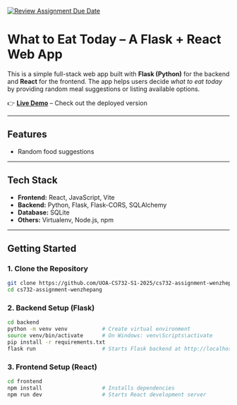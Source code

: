 [![Review Assignment Due Date](https://classroom.github.com/assets/deadline-readme-button-22041afd0340ce965d47ae6ef1cefeee28c7c493a6346c4f15d667ab976d596c.svg)](https://classroom.github.com/a/2WEVFWWf)

# What to Eat Today – A Flask + React Web App

This is a simple full-stack web app built with **Flask (Python)** for the backend and **React** for the frontend. The app helps users decide *what to eat today* by providing random meal suggestions or listing available options.

👉 **[Live Demo](https://cs732-assignment-wenzhepang.onrender.com/)** – Check out the deployed version 

---

## Features

- Random food suggestions


---

## Tech Stack

- **Frontend:** React, JavaScript, Vite
- **Backend:** Python, Flask, Flask-CORS, SQLAlchemy
- **Database:** SQLite
- **Others:** Virtualenv, Node.js, npm

---

## Getting Started

### 1. Clone the Repository

```bash
git clone https://github.com/UOA-CS732-S1-2025/cs732-assignment-wenzhepang.git
cd cs732-assignment-wenzhepang
```

### 2. Backend Setup (Flask)

```bash
cd backend
python -m venv venv           # Create virtual environment
source venv/bin/activate      # On Windows: venv\Scripts\activate
pip install -r requirements.txt
flask run                     # Starts Flask backend at http://localhost:5000
```

### 3. Frontend Setup (React)

```bash
cd frontend
npm install                   # Installs dependencies
npm run dev                   # Starts React development server 
```
